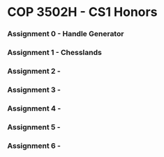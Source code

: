 # COP 3502H - CS1 Honors

### Assignment 0 - Handle Generator
### Assignment 1 - Chesslands
### Assignment 2 - 
### Assignment 3 - 
### Assignment 4 - 
### Assignment 5 - 
### Assignment 6 -
